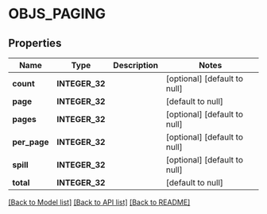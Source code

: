# OBJS_PAGING

## Properties
Name | Type | Description | Notes
------------ | ------------- | ------------- | -------------
**count** | **INTEGER_32** |  | [optional] [default to null]
**page** | **INTEGER_32** |  | [default to null]
**pages** | **INTEGER_32** |  | [optional] [default to null]
**per_page** | **INTEGER_32** |  | [optional] [default to null]
**spill** | **INTEGER_32** |  | [optional] [default to null]
**total** | **INTEGER_32** |  | [default to null]

[[Back to Model list]](../README.md#documentation-for-models) [[Back to API list]](../README.md#documentation-for-api-endpoints) [[Back to README]](../README.md)


